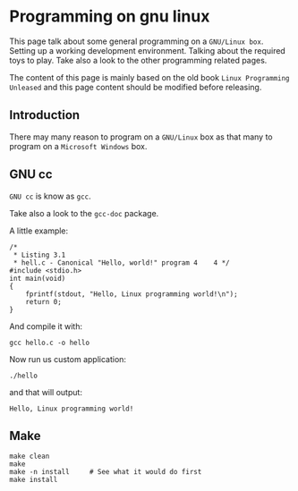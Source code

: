 # Programming on gnu linux

This page talk about some general programming on a `GNU/Linux box`. Setting up a working development environment. Talking about the required toys to play. Take also a look to the other programming related pages.

The content of this page is mainly based on the old book `Linux Programming Unleased` and this page content should be modified before releasing.

## Introduction

There may many reason to program on a `GNU/Linux` box as that many to program on a `Microsoft Windows` box.

## GNU cc

`GNU cc` is know as `gcc`.

Take also a look to the `gcc-doc` package.

A little example:

    /*
     * Listing 3.1
     * hell.c - Canonical "Hello, world!" program 4    4 */
    #include <stdio.h>
    int main(void)
    {
        fprintf(stdout, "Hello, Linux programming world!\n");
        return 0;
    }

And compile it with:

    gcc hello.c -o hello

Now run us custom application:

    ./hello

and that will output:

    Hello, Linux programming world!

## Make

    make clean
    make
    make -n install     # See what it would do first
    make install
